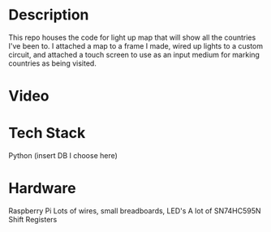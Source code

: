 # Description
This repo houses the code for light up map that will show all the countries I've been to. I attached a map to a frame I made, wired up lights to a custom circuit, and attached a touch screen to use as an input medium for marking countries as being visited.

# Video


# Tech Stack
Python
(insert DB I choose here)

# Hardware
Raspberry Pi
Lots of wires, small breadboards, LED's
A lot of SN74HC595N Shift Registers
